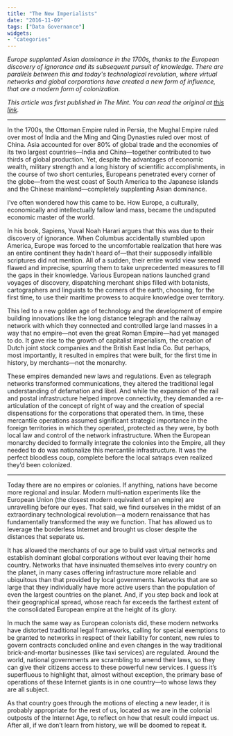 ```yaml
---
title: "The New Imperialists"
date: "2016-11-09"
tags: ["Data Governance"]
widgets: 
- "categories"
---
```


*Europe supplanted Asian dominance in the 1700s, thanks to the European discovery of ignorance and its subsequent pursuit of knowledge. There are parallels between this and today's technological revolution, where virtual networks and global corporations have created a new form of influence, that are a modern form of colonization.*
<!--more-->
*This article was first published in The Mint. You can read the original at [this link](https://www.livemint.com/Opinion/2jdMoK7GfcDplYirR3TzOM/The-new-imperialists.html).*

---

In the 1700s, the Ottoman Empire ruled in Persia, the Mughal Empire ruled over most of India and the Ming and Qing Dynasties ruled over most of China. Asia accounted for over 80% of global trade and the economies of its two largest countries—India and China—together contributed to two thirds of global production. Yet, despite the advantages of economic wealth, military strength and a long history of scientific accomplishments, in the course of two short centuries, Europeans penetrated every corner of the globe—from the west coast of South America to the Japanese islands and the Chinese mainland—completely supplanting Asian dominance.

I’ve often wondered how this came to be. How Europe, a culturally, economically and intellectually fallow land mass, became the undisputed economic master of the world.

In his book, Sapiens, Yuval Noah Harari argues that this was due to their discovery of ignorance. When Columbus accidentally stumbled upon America, Europe was forced to the uncomfortable realization that here was an entire continent they hadn’t heard of—that their supposedly infallible scriptures did not mention. All of a sudden, their entire world view seemed flawed and imprecise, spurring them to take unprecedented measures to fill the gaps in their knowledge. Various European nations launched grand voyages of discovery, dispatching merchant ships filled with botanists, cartographers and linguists to the corners of the earth, choosing, for the first time, to use their maritime prowess to acquire knowledge over territory.

This led to a new golden age of technology and the development of empire building innovations like the long distance telegraph and the railway network with which they connected and controlled large land masses in a way that no empire—not even the great Roman Empire—had yet managed to do. It gave rise to the growth of capitalist imperialism, the creation of Dutch joint stock companies and the British East India Co. But perhaps, most importantly, it resulted in empires that were built, for the first time in history, by merchants—not the monarchy.

These empires demanded new laws and regulations. Even as telegraph networks transformed communications, they altered the traditional legal understanding of defamation and libel. And while the expansion of the rail and postal infrastructure helped improve connectivity, they demanded a re-articulation of the concept of right of way and the creation of special dispensations for the corporations that operated them. In time, these mercantile operations assumed significant strategic importance in the foreign territories in which they operated, protected as they were, by both local law and control of the network infrastructure. When the European monarchy decided to formally integrate the colonies into the Empire, all they needed to do was nationalize this mercantile infrastructure. It was the perfect bloodless coup, complete before the local satraps even realized they’d been colonized.

***

Today there are no empires or colonies. If anything, nations have become more regional and insular. Modern multi-nation experiments like the European Union (the closest modern equivalent of an empire) are unravelling before our eyes. That said, we find ourselves in the midst of an extraordinary technological revolution—a modern renaissance that has fundamentally transformed the way we function. That has allowed us to leverage the borderless Internet and brought us closer despite the distances that separate us.

It has allowed the merchants of our age to build vast virtual networks and establish dominant global corporations without ever leaving their home country. Networks that have insinuated themselves into every country on the planet, in many cases offering infrastructure more reliable and ubiquitous than that provided by local governments. Networks that are so large that they individually have more active users than the population of even the largest countries on the planet. And, if you step back and look at their geographical spread, whose reach far exceeds the farthest extent of the consolidated European empire at the height of its glory.

In much the same way as European colonists did, these modern networks have distorted traditional legal frameworks, calling for special exemptions to be granted to networks in respect of their liability for content, new rules to govern contracts concluded online and even changes in the way traditional brick-and-mortar businesses (like taxi services) are regulated. Around the world, national governments are scrambling to amend their laws, so they can give their citizens access to these powerful new services. I guess it’s superfluous to highlight that, almost without exception, the primary base of operations of these Internet giants is in one country—to whose laws they are all subject.

As that country goes through the motions of electing a new leader, it is probably appropriate for the rest of us, located as we are in the colonial outposts of the Internet Age, to reflect on how that result could impact us. After all, if we don’t learn from history, we will be doomed to repeat it.

